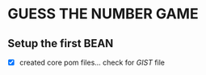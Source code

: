 # GUESS THE NUMBER GAME

## Setup the first __BEAN__ 

- [x] created core pom files... check for _GIST_ file